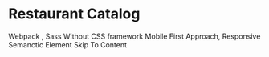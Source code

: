 # Restaurant Catalog

Webpack , Sass
Without CSS framework
Mobile First Approach, Responsive
Semanctic Element
Skip To Content
